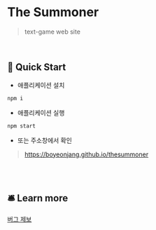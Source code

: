 # The Summoner

> text-game web site

<br/>

## 🚀 Quick Start
- 애플리케이션 설치
```bash
npm i
```
- 애플리케이션 실행
```bash
npm start
```
- 또는 주소창에서 확인
> https://boyeonjang.github.io/thesummoner

<br/>

<!-- ## 🛠 Project Structure

#### 주요 라이브러리 (package)
```text
package.json
├── react : 리액트 라이브러리
├── styled-components : UI 라이브러리
├── styled-reset : css 초기화 라이브러리
└── react-router-dom : 리액트 라우트 처리
```

<br/>

#### 프로젝트 구조 (/src)

```text
src
├── assets ───────────────  이미지 파일
│   └── logo
│
├── components ───────────  view 컴포넌트
│   ├── AppLayout
│   ├── Header
│   ├── Main
│   └── Sub
│
├── scripts ────────────────  scripts 
│   ├── 
│   └── 
│
├── App.js ───────────────  Route 처리
├── index.css ────────────  공통 css
└── index.js ─────────────  애플리케이션 엔트리 포인트
``` -->

<br/>

## 🛎 Learn more

[버그 제보](https://github.com/BoYeonJang/the-summoner/issues/new?assignees=BoYeonJang&labels=bug&template=bug_report.md&title=)
